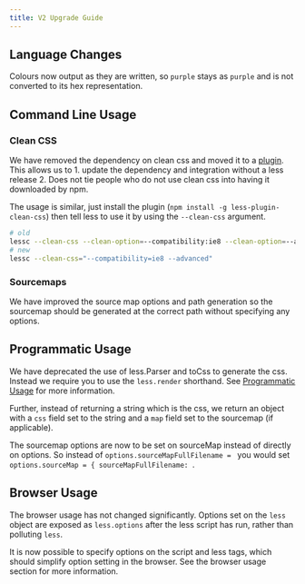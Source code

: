 ```yaml
---
title: V2 Upgrade Guide
---
```


Language Changes
----------------

Colours now output as they are written, so `purple` stays as `purple` and is not converted to its hex representation.

Command Line Usage
------------------

### Clean CSS

We have removed the dependency on clean css and moved it to a [plugin](https://github.com/less/less-plugin-clean-css).
This allows us to 1. update the dependency and integration without a less release 2. Does not tie people who do not use clean css into having it downloaded by npm.

The usage is similar, just install the plugin (`npm install -g less-plugin-clean-css`) then tell less to use it by using the
`--clean-css` argument.

```bash
# old
lessc --clean-css --clean-option=--compatibility:ie8 --clean-option=--advanced
# new
lessc --clean-css="--compatibility=ie8 --advanced"
```

### Sourcemaps

We have improved the source map options and path generation so the sourcemap should be generated at the correct path without specifying any options.

Programmatic Usage
------------------

We have deprecated the use of less.Parser and toCss to generate the css. Instead we require you to use the `less.render` shorthand.
See [Programmatic Usage](#programmatic-usage) for more information.

Further, instead of returning a string which is the css, we return an object with a `css` field set to the string and a `map` field set to the sourcemap (if applicable).

The sourcemap options are now to be set on sourceMap instead of directly on options. So instead of `options.sourceMapFullFilename = ` you would set `options.sourceMap = { sourceMapFullFilename: `.

Browser Usage
-------------

The browser usage has not changed significantly. Options set on the `less` object are exposed as `less.options` after the less script has run, rather than polluting `less`.

It is now possible to specify options on the script and less tags, which should simplify option setting in the browser. See the browser usage section for more information.
